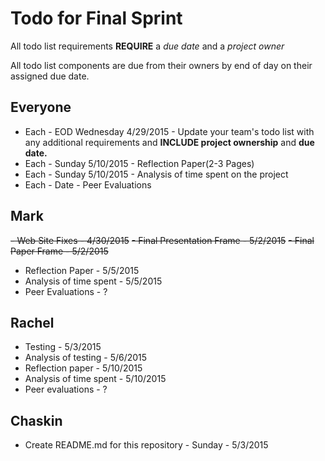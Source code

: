 Todo for Final Sprint
=====================
All todo list requirements **REQUIRE** a *due date* and a *project owner*

All todo list components are due from their owners by end of day on their
assigned due date.

Everyone
--------
- Each - EOD Wednesday 4/29/2015 - Update your team's todo list with any
additional requirements and **INCLUDE project ownership** and **due date.**
- Each - Sunday 5/10/2015 - Reflection Paper(2-3 Pages)
- Each - Sunday 5/10/2015 - Analysis of time spent on the project
- Each - Date - Peer Evaluations


Mark
--------
~~- Web Site Fixes - 4/30/2015~~
~~- Final Presentation Frame  - 5/2/2015~~
~~- Final Paper Frame - 5/2/2015~~
- Reflection Paper - 5/5/2015
- Analysis of time spent - 5/5/2015
- Peer Evaluations - ?

Rachel
--------
- Testing - 5/3/2015
- Analysis of testing - 5/6/2015
- Reflection paper - 5/10/2015
- Analysis of time spent - 5/10/2015
- Peer evaluations - ?

Chaskin
-------
- Create README.md for this repository - Sunday - 5/3/2015
